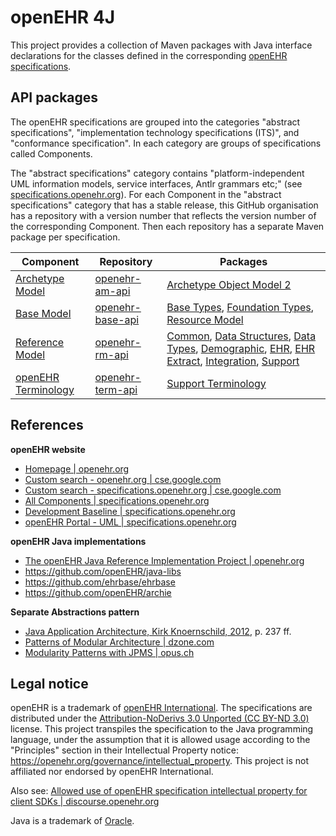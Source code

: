 # openEHR 4J

This project provides a collection of Maven packages with Java interface declarations for the classes defined in the corresponding [openEHR specifications](https://specifications.openehr.org/).

## API packages

The openEHR specifications are grouped into the categories "abstract specifications", "implementation technology specifications (ITS)", and "conformance specification". In each category are groups of specifications called Components.

The "abstract specifications" category contains "platform-independent UML information models, service interfaces, Antlr grammars etc;" (see [specifications.openehr.org](https://specifications.openehr.org)). For each Component in the "abstract specifications" category that has a stable release, this GitHub organisation has a repository with a version number that reflects the version number of the corresponding Component. Then each repository has a separate Maven package per specification.

| **Component**| **Repository** | **Packages** |
|---|---|---|
| [Archetype Model](https://specifications.openehr.org/releases/BASE/latest/architecture_overview.html#_archetype_model_component_am) | [openehr-am-api](https://github.com/openehr4j/openehr-am-4j) | [Archetype Object Model 2](https://openehr4j.github.io/openehr-am-4j/javadocs/openehr-am-aom2/index.html) |
| [Base Model](https://specifications.openehr.org/releases/BASE/latest/architecture_overview.html#_base_component_base) | [openehr-base-api](https://github.com/openehr4j/openehr-base-4j) | [Base Types](https://openehr4j.github.io/openehr-base-4j/javadocs/openehr-base-base-types/index.html), [Foundation Types](https://openehr4j.github.io/openehr-base-4j/javadocs/openehr-base-foundation-types/index.html), [Resource Model](https://openehr4j.github.io/openehr-base-4j/javadocs/openehr-base-resource-model/index.html)  |
| [Reference Model](https://specifications.openehr.org/releases/BASE/latest/architecture_overview.html#_reference_model_component_rm) | [openehr-rm-api](https://github.com/openehr4j/openehr-rm-4j) | [Common](https://openehr4j.github.io/openehr-rm-4j/javadocs/openehr-rm-common/index.html), [Data Structures](https://openehr4j.github.io/openehr-rm-4j/javadocs/openehr-rm-data-structures/index.html), [Data Types](https://openehr4j.github.io/openehr-rm-4j/javadocs/openehr-rm-data-types/index.html), [Demographic](https://openehr4j.github.io/openehr-rm-4j/javadocs/openehr-rm-demographic/index.html), [EHR](https://openehr4j.github.io/openehr-rm-4j/javadocs/openehr-rm-ehr/index.html), [EHR Extract](https://openehr4j.github.io/openehr-rm-4j/javadocs/openehr-rm-ehr-extract/index.html), [Integration](https://openehr4j.github.io/openehr-rm-4j/javadocs/openehr-rm-integration/index.html), [Support](https://openehr4j.github.io/openehr-rm-4j/javadocs/openehr-rm-support/index.html) |
| [openEHR Terminology](https://specifications.openehr.org/releases/BASE/latest/architecture_overview.html#_terminology_in_openehr) | [openehr-term-api](https://github.com/openehr4j/openehr-term-4j) | [Support Terminology](https://openehr4j.github.io/openehr-term-4j/javadocs/openehr-term-support-terminology/index.html) |

## References

**openEHR website**

- [Homepage | openehr.org](https://www.openehr.org) 
- [Custom search - openehr.org | cse.google.com](https://cse.google.com/cse?cx=b137c0ed42c6742ba) 
- [Custom search - specifications.openehr.org | cse.google.com](https://cse.google.com/cse?cx=25af888cc5a66491c)
- [All Components | specifications.openehr.org](https://specifications.openehr.org/components)
- [Development Baseline | specifications.openehr.org](https://specifications.openehr.org/development_baseline)
- [openEHR Portal - UML | specifications.openehr.org](https://specifications.openehr.org/releases/UML/latest/index.html)

**openEHR Java implementations**

- [The openEHR Java Reference Implementation Project | openehr.org](https://www.openehr.org/publications/health_ict/R-Chen-etal-openEHR-Java-Impl-Medinfo2007-2007-03-31.pdf)
- https://github.com/openEHR/java-libs
- https://github.com/ehrbase/ehrbase
- https://github.com/openEHR/archie

**Separate Abstractions pattern**

- [Java Application Architecture, Kirk Knoernschild, 2012](https://www.google.com/books/edition/Java_Application_Architecture/iOtwFoU1Dt4C?hl=en), p. 237 ff.
- [Patterns of Modular Architecture | dzone.com](https://dzone.com/refcardz/patterns-modular-architecture)
- [Modularity Patterns with JPMS | opus.ch](https://opus.ch/modularity-patterns-with-jpms-abstractions)

## Legal notice

openEHR is a trademark of [openEHR International](https://openehr.org/about/contacts).
The specifications are distributed under the [Attribution-NoDerivs 3.0 Unported (CC BY-ND 3.0)](https://creativecommons.org/licenses/by-nd/3.0/deed.en_GB) license.
This project transpiles the specification to the Java programming language, under the assumption that it is allowed usage according to the "Principles" section in their Intellectual Property notice: https://openehr.org/governance/intellectual_property.
This project is not affiliated nor endorsed by openEHR International.

Also see: [Allowed use of openEHR specification intellectual property for client SDKs | discourse.openehr.org](https://discourse.openehr.org/t/allowed-use-of-openehr-specification-intellectual-property-for-client-sdks/4001/1)

Java is a trademark of [Oracle](https://www.oracle.com/legal/trademarks.html).
